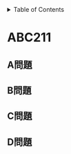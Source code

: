 <!-- START doctoc generated TOC please keep comment here to allow auto update -->
<!-- DON'T EDIT THIS SECTION, INSTEAD RE-RUN doctoc TO UPDATE -->
<details>
<summary>Table of Contents</summary>

- [ABC210](#abc210)
  - [A問題](#a問題)
  - [B問題](#b問題)
  - [C問題](#c問題)
  - [D問題](#d問題)

</details>
<!-- END doctoc generated TOC please keep comment here to allow auto update -->

# ABC211

## A問題



## B問題



## C問題



## D問題

